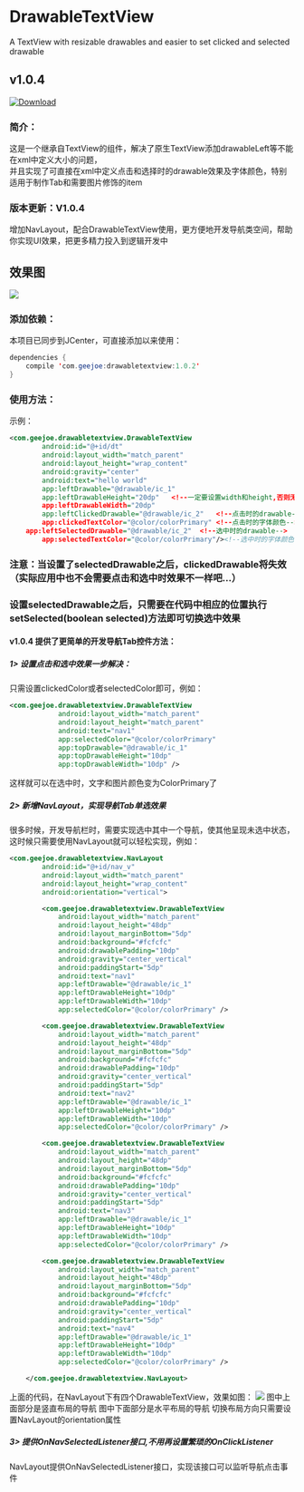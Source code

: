 # DrawableTextView
A TextView with resizable drawables and easier to set clicked and selected drawable

## v1.0.4<br>

[ ![Download](https://api.bintray.com/packages/geejoe/maven/drawabletextview/images/download.svg) ](https://bintray.com/geejoe/maven/drawabletextview/_latestVersion)

### 简介：

这是一个继承自TextView的组件，解决了原生TextView添加drawableLeft等不能在xml中定义大小的问题，<br>
并且实现了可直接在xml中定义点击和选择时的drawable效果及字体颜色，特别适用于制作Tab和需要图片修饰的item<br>

### 版本更新：V1.0.4
增加NavLayout，配合DrawableTextView使用，更方便地开发导航类空间，帮助你实现UI效果，把更多精力投入到逻辑开发中

## 效果图
![](https://github.com/GeeJoe/DrawableTextView/raw/master/gif/2017-06-04_21_33_49.gif)

### 添加依赖：

本项目已同步到JCenter，可直接添加以来使用：

```Java
dependencies {
    compile 'com.geejoe:drawabletextview:1.0.2'
}
```

### 使用方法：

示例：
```xml
<com.geejoe.drawabletextview.DrawableTextView
        android:id="@+id/dt"
        android:layout_width="match_parent"
        android:layout_height="wrap_content"
        android:gravity="center"
        android:text="hello world"
        app:leftDrawable="@drawable/ic_1"
        app:leftDrawableHeight="20dp"   <!--一定要设置width和height,否则无效-->
        app:leftDrawableWidth="20dp"
        app:leftClickedDrawable="@drawable/ic_2"   <!--点击时的drawable-->
        app:clickedTextColor="@color/colorPrimary" <!--点击时的字体颜色-->
	app:leftSelectedDrawable="@drawable/ic_2"  <!--选中时的drawable-->
        app:selectedTextColor="@color/colorPrimary"/><!--选中时的字体颜色-->  
```

### 注意：当设置了selectedDrawable之后，clickedDrawable将失效（实际应用中也不会需要点击和选中时效果不一样吧...）<br>
### 设置selectedDrawable之后，只需要在代码中相应的位置执行setSelected(boolean selected)方法即可切换选中效果

#### v1.0.4 提供了更简单的开发导航Tab控件方法：

##### 1> 设置点击和选中效果一步解决：
只需设置clickedColor或者selectedColor即可，例如：
```xml
<com.geejoe.drawabletextview.DrawableTextView
            android:layout_width="match_parent"
            android:layout_height="match_parent"
            android:text="nav1"
            app:selectedColor="@color/colorPrimary"
            app:topDrawable="@drawable/ic_1"
            app:topDrawableHeight="10dp"
            app:topDrawableWidth="10dp" />
```
这样就可以在选中时，文字和图片颜色变为ColorPrimary了

##### 2> 新增NavLayout，实现导航Tab单选效果
很多时候，开发导航栏时，需要实现选中其中一个导航，使其他呈现未选中状态，这时候只需要使用NavLayout就可以轻松实现，例如：

```xml
<com.geejoe.drawabletextview.NavLayout
        android:id="@+id/nav_v"
        android:layout_width="match_parent"
        android:layout_height="wrap_content"
        android:orientation="vertical">

        <com.geejoe.drawabletextview.DrawableTextView
            android:layout_width="match_parent"
            android:layout_height="48dp"
            android:layout_marginBottom="5dp"
            android:background="#fcfcfc"
            android:drawablePadding="10dp"
            android:gravity="center_vertical"
            android:paddingStart="5dp"
            android:text="nav1"
            app:leftDrawable="@drawable/ic_1"
            app:leftDrawableHeight="10dp"
            app:leftDrawableWidth="10dp"
            app:selectedColor="@color/colorPrimary" />

        <com.geejoe.drawabletextview.DrawableTextView
            android:layout_width="match_parent"
            android:layout_height="48dp"
            android:layout_marginBottom="5dp"
            android:background="#fcfcfc"
            android:drawablePadding="10dp"
            android:gravity="center_vertical"
            android:paddingStart="5dp"
            android:text="nav2"
            app:leftDrawable="@drawable/ic_1"
            app:leftDrawableHeight="10dp"
            app:leftDrawableWidth="10dp"
            app:selectedColor="@color/colorPrimary" />

        <com.geejoe.drawabletextview.DrawableTextView
            android:layout_width="match_parent"
            android:layout_height="48dp"
            android:layout_marginBottom="5dp"
            android:background="#fcfcfc"
            android:drawablePadding="10dp"
            android:gravity="center_vertical"
            android:paddingStart="5dp"
            android:text="nav3"
            app:leftDrawable="@drawable/ic_1"
            app:leftDrawableHeight="10dp"
            app:leftDrawableWidth="10dp"
            app:selectedColor="@color/colorPrimary" />

        <com.geejoe.drawabletextview.DrawableTextView
            android:layout_width="match_parent"
            android:layout_height="48dp"
            android:layout_marginBottom="5dp"
            android:background="#fcfcfc"
            android:drawablePadding="10dp"
            android:gravity="center_vertical"
            android:paddingStart="5dp"
            android:text="nav4"
            app:leftDrawable="@drawable/ic_1"
            app:leftDrawableHeight="10dp"
            app:leftDrawableWidth="10dp"
            app:selectedColor="@color/colorPrimary" />

    </com.geejoe.drawabletextview.NavLayout>
```
上面的代码，在NavLayout下有四个DrawableTextView，效果如图：
![](https://github.com/GeeJoe/DrawableTextView/raw/master/gif/2017-06-05_20_12_33.gif)
图中上面部分是竖直布局的导航
图中下面部分是水平布局的导航
切换布局方向只需要设置NavLayout的orientation属性

##### 3> 提供OnNavSelectedListener接口,不用再设置繁琐的OnClickListener
NavLayout提供OnNavSelectedListener接口，实现该接口可以监听导航点击事件